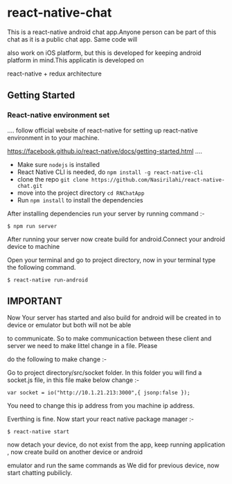 # react-native-chat

This is a react-native android chat app.Anyone person can be part of this chat as it is a public chat app. Same code will

also work on iOS platform, but this is developed for keeping android platform in mind.This applicatin is developed on 

react-native + redux architecture

## Getting Started

### React-native environment set

....
 follow official website of react-native for setting up react-native environment in to your machine.

https://facebook.github.io/react-native/docs/getting-started.html 
....

* Make sure `nodejs` is installed
* React Native CLI is needed, do `npm install -g react-native-cli`
* clone the repo `git clone https://github.com/Nasirilahi/react-native-chat.git`
* move into the project directory `cd RNChatApp`
* Run `npm install` to install the dependencies


 After installing dependencies run your server by running command :- 
  
```
$ npm run server
```

After running your server now create build for android.Connect your android device to machine 

Open your terminal and go to project directory, now in your terminal type the following command. 

```
$ react-native run-android
```


## IMPORTANT 

Now Your server has started and also build for android will be created in to device or emulator but both will not be able

to communicate. So to make communicaction between these client and server we need to make littel change in a file. Please 

do the following to make change :- 

  Go to project directory/src/socket folder. In this folder you will find a socket.js file, in this file make below change :-
  
 ` var socket = io("http://10.1.21.213:3000",{
    jsonp:false
});   `

  You need to change this ip address from you machine ip address.
  
  Everthing is fine. Now start your react native package manager :- 
  
  
```
$ react-native start
```

now detach your device, do not exist from the app, keep running application , now create build on another device or android 

emulator and run the same commands as We did for previous device, now start chatting pubilicly.
